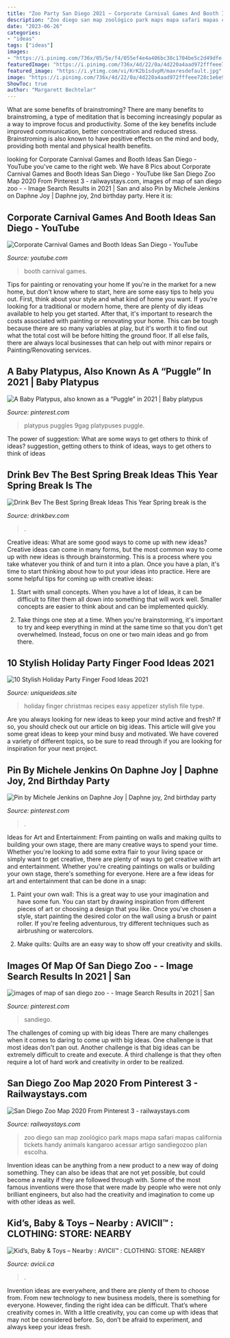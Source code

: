 ```yaml
---
title: "Zoo Party San Diego 2021 ~ Corporate Carnival Games And Booth Ideas San Diego"
description: "Zoo diego san map zoológico park maps mapa safari mapas california tickets handy animals kangaroo acessar artigo sandiegozoo plan escolha"
date: "2023-06-26"
categories:
- "ideas"
tags: ["ideas"]
images:
- "https://i.pinimg.com/736x/05/5e/f4/055ef4e4a406bc38c1704be5c2d49dfe.jpg"
featuredImage: "https://i.pinimg.com/736x/4d/22/0a/4d220a4aad972fffeee728c1e6e9a1be.jpg"
featured_image: "https://i.ytimg.com/vi/KrK2b1sdvpM/maxresdefault.jpg"
image: "https://i.pinimg.com/736x/4d/22/0a/4d220a4aad972fffeee728c1e6e9a1be.jpg"
ShowToc: true
author: "Margarett Bechtelar"
---
```



What are some benefits of brainstroming?
There are many benefits to brainstroming, a type of meditation that is becoming increasingly popular as a way to improve focus and productivity. Some of the key benefits include improved communication, better concentration and reduced stress. Brainstroming is also known to have positive effects on the mind and body, providing both mental and physical health benefits.

	

		
looking for Corporate Carnival Games and Booth Ideas San Diego - YouTube you've came to the right web. We have 8 Pics about Corporate Carnival Games and Booth Ideas San Diego - YouTube like San Diego Zoo Map 2020 From Pinterest 3 - railwaystays.com, images of map of san diego zoo - - Image Search Results in 2021 | San and also Pin by Michele Jenkins on Daphne Joy | Daphne joy, 2nd birthday party. Here it is:
		
    
## Corporate Carnival Games And Booth Ideas San Diego - YouTube

<img loading=lazy src="https://i.ytimg.com/vi/KrK2b1sdvpM/maxresdefault.jpg" onerror="this.onerror=null;this.src='https://tse1.mm.bing.net/th?id=OIP.BM1aW_OatjKv1nCVTZf09wHaEK&amp;pid=15.1';" alt="Corporate Carnival Games and Booth Ideas San Diego - YouTube">

_Source: youtube.com_

>booth carnival games. 

	

Tips for painting or renovating your home
If you're in the market for a new home, but don't know where to start, here are some easy tips to help you out. First, think about your style and what kind of home you want. If you're looking for a traditional or modern home, there are plenty of diy ideas available to help you get started.
After that, it's important to research the costs associated with painting or renovating your home. This can be tough because there are so many variables at play, but it's worth it to find out what the total cost will be before hitting the ground floor. If all else fails, there are always local businesses that can help out with minor repairs or Painting/Renovating services.

    
## A Baby Platypus, Also Known As A “Puggle” In 2021 | Baby Platypus

<img loading=lazy src="https://i.pinimg.com/736x/05/5e/f4/055ef4e4a406bc38c1704be5c2d49dfe.jpg" onerror="this.onerror=null;this.src='https://tse3.mm.bing.net/th?id=OIP.NFMAmUB77GS_4qDKH3Oc1wHaHJ&amp;pid=15.1';" alt="A Baby Platypus, also known as a “Puggle” in 2021 | Baby platypus">

_Source: pinterest.com_

>platypus puggles 9gag platypuses puggle. 

	

The power of suggestion: What are some ways to get others to think of ideas?
suggestion, getting others to think of ideas, ways to get others to think of ideas

    
## Drink Bev The Best Spring Break Ideas This Year Spring Break Is The

<img loading=lazy src="https://cdn.shopify.com/s/files/1/3001/0772/articles/vdayd_1200x1200.jpg?v=1626519772" onerror="this.onerror=null;this.src='https://tse3.mm.bing.net/th?id=OIP.HvYfEUtuwqelZs6bnka1pQHaGQ&amp;pid=15.1';" alt="Drink Bev The Best Spring Break Ideas This Year Spring break is the">

_Source: drinkbev.com_

>. 

	

Creative ideas: What are some good ways to come up with new ideas?
Creative ideas can come in many forms, but the most common way to come up with new ideas is through brainstorming. This is a process where you take whatever you think of and turn it into a plan. Once you have a plan, it's time to start thinking about how to put your ideas into practice. Here are some helpful tips for coming up with creative ideas:
1) Start with small concepts. When you have a lot of Ideas, it can be difficult to filter them all down into something that will work well. Smaller concepts are easier to think about and can be implemented quickly.

2) Take things one step at a time. When you're brainstorming, it's important to try and keep everything in mind at the same time so that you don't get overwhelmed. Instead, focus on one or two main ideas and go from there.

    
## 10 Stylish Holiday Party Finger Food Ideas 2021

<img loading=lazy src="https://www.uniqueideas.site/wp-content/uploads/90-easy-christmas-appetizer-recipes-best-holiday-party-with-2.jpg" onerror="this.onerror=null;this.src='https://tse2.mm.bing.net/th?id=OIP.XdC3PdiXmxMt5lF2ANyXKwHaLG&amp;pid=15.1';" alt="10 Stylish Holiday Party Finger Food Ideas 2021">

_Source: uniqueideas.site_

>holiday finger christmas recipes easy appetizer stylish file type. 

	

Are you always looking for new ideas to keep your mind active and fresh? If so, you should check out our article on big ideas. This article will give you some great ideas to keep your mind busy and motivated. We have covered a variety of different topics, so be sure to read through if you are looking for inspiration for your next project.

    
## Pin By Michele Jenkins On Daphne Joy | Daphne Joy, 2nd Birthday Party

<img loading=lazy src="https://i.pinimg.com/originals/81/c7/78/81c7786039489e447a739240b8fa084c.png" onerror="this.onerror=null;this.src='https://tse4.mm.bing.net/th?id=OIP.iKFqACl9VRq23WsIBcdLEgHaJ4&amp;pid=15.1';" alt="Pin by Michele Jenkins on Daphne Joy | Daphne joy, 2nd birthday party">

_Source: pinterest.com_

>. 

	

Ideas for Art and Entertainment: From painting on walls and making quilts to building your own stage, there are many creative ways to spend your time.
Whether you're looking to add some extra flair to your living space or simply want to get creative, there are plenty of ways to get creative with art and entertainment. Whether you're creating paintings on walls or building your own stage, there's something for everyone. Here are a few ideas for art and entertainment that can be done in a snap:
1. Paint your own wall: This is a great way to use your imagination and have some fun. You can start by drawing inspiration from different pieces of art or choosing a design that you like. Once you've chosen a style, start painting the desired color on the wall using a brush or paint roller. If you're feeling adventurous, try different techniques such as airbrushing or watercolors.

2. Make quilts: Quilts are an easy way to show off your creativity and skills.

    
## Images Of Map Of San Diego Zoo - - Image Search Results In 2021 | San

<img loading=lazy src="https://i.pinimg.com/736x/4d/22/0a/4d220a4aad972fffeee728c1e6e9a1be.jpg" onerror="this.onerror=null;this.src='https://tse2.mm.bing.net/th?id=OIP.7M_xCcj3KbrElwQW7DzTWgHaHa&amp;pid=15.1';" alt="images of map of san diego zoo - - Image Search Results in 2021 | San">

_Source: pinterest.com_

>sandiego. 

	

The challenges of coming up with big ideas
There are many challenges when it comes to daring to come up with big ideas. One challenge is that most ideas don't pan out. Another challenge is that big ideas can be extremely difficult to create and execute. A third challenge is that they often require a lot of hard work and creativity in order to be realized.

    
## San Diego Zoo Map 2020 From Pinterest 3 - Railwaystays.com

<img loading=lazy src="http://railwaystays.com/wp-content/uploads/2020/09/San-diego-zoo-map-2020-from-pinterest-3.jpg" onerror="this.onerror=null;this.src='https://tse3.mm.bing.net/th?id=OIP.-x3H8qxFZU1e3t2riGs0GAHaE-&amp;pid=15.1';" alt="San Diego Zoo Map 2020 From Pinterest 3 - railwaystays.com">

_Source: railwaystays.com_

>zoo diego san map zoológico park maps mapa safari mapas california tickets handy animals kangaroo acessar artigo sandiegozoo plan escolha. 

	

Invention ideas can be anything from a new product to a new way of doing something. They can also be ideas that are not yet possible, but could become a reality if they are followed through with. Some of the most famous inventions were those that were made by people who were not only brilliant engineers, but also had the creativity and imagination to come up with other ideas as well.

    
## Kid’s, Baby &amp; Toys – Nearby : AVICII™ : CLOTHING: STORE: NEARBY

<img loading=lazy src="https://www.avicii.ca/wp-content/uploads/2018/05/AVICII-CLOTHING-STORE-FOR-BAGS-NEARBY.jpg" onerror="this.onerror=null;this.src='https://tse4.mm.bing.net/th?id=OIP.jna1LUyGLuGZdoo3x6XVbQAAAA&amp;pid=15.1';" alt="Kid’s, Baby &amp; Toys – Nearby : AVICII™ : CLOTHING: STORE: NEARBY">

_Source: avicii.ca_

>. 

	

Invention ideas are everywhere, and there are plenty of them to choose from. From new technology to new business models, there is something for everyone. However, finding the right idea can be difficult. That’s where creativity comes in. With a little creativity, you can come up with ideas that may not be considered before. So, don’t be afraid to experiment, and always keep your ideas fresh.

